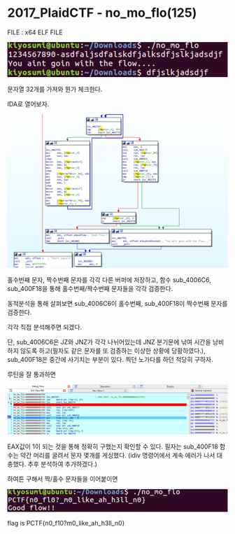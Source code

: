 # 2017_PlaidCTF - no_mo_flo(125)

FILE : x64 ELF FILE

![](./image/1.png)

문자열 32개를 가져와 뭔가 체크한다.

IDA로 열어보자.

![](./image/2.png)

홀수번째 문자, 짝수번째 문자를 각각 다른 버퍼에 저장하고, 함수 sub_4006C6, sub_400F18을 통해 홀수번째/짝수번째 문자들을 각각 검증한다.



동적분석을 통해 살펴보면 sub_4006C6이 홀수번째, sub_400F18이 짝수번째 문자를 검증한다.



각각 직접 분석해주면 되겠다.

단, sub_4006C6은 JZ와 JNZ가 각각 나뉘어있는데 JNZ 분기문에 낚여 시간을 낭비하지 않도록 하고(필자도 같은 문자를 또 검증하는 이상한 상황에 당황하였다.), sub_400F18은 중간에 사기치는 부분이 있다. 찍던 노가다를 하던 적당히 구하자.



루틴을 잘 통과하면

![](./image/3.png)

EAX값이 1이 되는 것을 통해 정확히 구했는지 확인할 수 있다. 필자는 sub_400F18 함수는 약간 머리를 굴려서 문자 몇개를 게싱했다. (idiv 명령어에서 계속 에러가 나서 대충했다. 추후 분석하여 추가하겠다.)



하여튼 구해서 짝/홀수 문자들을 이어붙이면

![](./image/4.png)

flag is PCTF{n0_f10?m0_like_ah_h3ll_n0}

